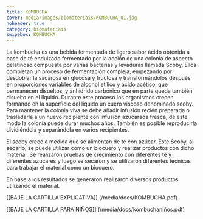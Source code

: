 ```yaml
---
title: KOMBUCHA
cover: media/images/biomateriais/KOMBUCHA_01.jpg
noheader: true
category: biomateriais
swipebox: KOMBUCHA
---
```



La kombucha es una bebida fermentada de ligero sabor ácido obtenida a base de té endulzado fermentado por la acción de una colonia de aspecto gelatinoso compuesta por varias bacterias y levaduras llamada Scoby. Ellos completan un proceso de fermentación compleja, empezando por desdoblar la sacarosa en glucosa y fructosa y transformándolos después en proporciones variables de alcohol etílico y ácido acético, que permanecen disueltos, y anhídrido carbónico que en parte queda también disuelto en el líquido. Durante este proceso los organismos crecen formando en la superficie del líquido un cuero viscoso denominado scoby. Para mantener la colonia viva se debe añadir infusión recién preparada o trasladarla a un nuevo recipiente con infusión azucarada fresca, de este modo la colonia puede durar muchos años. También es posible reproducirla dividiéndola y separándola en varios recipientes. 

El scoby crece a medida que se alimentan de té con azúcar. Este Scoby, al secarlo, se puede utilizar como un biocuero y realizar productos con dicho material.
Se realizaron pruebas de crecimiento con diferentes te y diferentes azucares y luego se secaron y se utilizaron diferentes tecnicas para trabajar el material como un biocuero. 

En base a los resultados se generaron realizaron diversos productos utilizando el material.

[[BAJE LA CARTILLA EXPLICATIVA]] (/media/docs/KOMBUCHA.pdf)

[[BAJE LA CARTILLA PARA NIÑOS]] (/media/docs/kombuchaniños.pdf)
